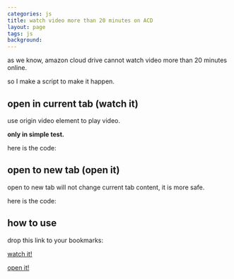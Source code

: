 ```yaml
---
categories: js
title: watch video more than 20 minutes on ACD
layout: page
tags: js
background: 
---
```


as we know, amazon cloud drive cannot watch video more than 20 minutes online.

so I make a script to make it happen.

<!-- more -->

## open in current tab (watch it)

use origin video element to play video.

**only in simple test.**

here is the code:

<script src="https://gist.github.com/Cologler/69d2e4ce75bad4a06f892da2518331a3.js"></script>

## open to new tab (open it)

open to new tab will not change current tab content, it is more safe.

here is the code:

<script src="https://gist.github.com/Cologler/8fe3baeeeb6f115273b5ff1745208345.js"></script>

## how to use

drop this link to your bookmarks:

<a class='gist-bookmark' href='https://gist.githubusercontent.com/Cologler/69d2e4ce75bad4a06f892da2518331a3/raw/c699368465678fca2a5543a8b8538a1392c4b603/video%2520for%2520acd%25202.js'>watch it!</a>

<a class='gist-bookmark' href='https://gist.githubusercontent.com/Cologler/8fe3baeeeb6f115273b5ff1745208345/raw/8d2ec0659c5e65d79ed6c28ff80b9d701aa3240c/video%2520for%2520acd.js'>open it!</a>

<script>
(function (){
    function httpGet(url)
    {
        var xmlHttp = new XMLHttpRequest();
        xmlHttp.open("GET", url, false); // false for synchronous request
        xmlHttp.send(null);
        return xmlHttp.responseText;
    };
    var as = document.getElementsByClassName('gist-bookmark');
    for (var i = 0; i < as.length; i++) {
        var a = as[i];
        console.log(a);
        a.href = httpGet(a.href);
    }
})();
</script>